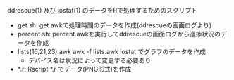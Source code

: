 ddrescue(1) 及び iostat(1) のデータをRで処理するためのスクリプト

* get.sh: get.awkで処理時間のデータを作成(ddrescueの画面ログより)
* percent.sh: percent.awkを実行してddrescueの画面ログから進捗状況のデータを作成
* lists(16,21,23).awk awk -f lists.awk iostat でグラフのデータを作成
	* デバイス名は状況によって変更する必要あり
* \*.r: Rscript \*.r でデータ(PNG形式)を作成
